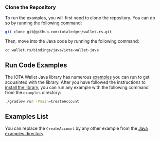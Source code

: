 ### Clone the Repository

To run the examples, you will first need to clone the repository. You can do so by running the following command:

```bash
git clone git@github.com:iotaledger/wallet.rs.git
```

Then, move into the Java code by running the following command:

```bash
cd wallet.rs/bindings/java/iota-wallet-java
```

## Run Code Examples

The IOTA Wallet Java library has numerous [examples](https://github.com/iotaledger/wallet.rs/tree/develop/bindings/java/iota-wallet-java/examples/src/main)
you can run to get acquainted with the library. After you have followed the instructions to
[install the library](./../getting_started/java#install-the-library), you can run any example with the following
command from the `examples` directory:

```bash
./gradlew run -Pmain=CreateAccount
```

## Examples List

You can replace the `CreateAccount` by any other example from the [Java examples directory](https://github.com/iotaledger/wallet.rs/tree/develop/bindings/java/iota-wallet-java/examples/src/main).